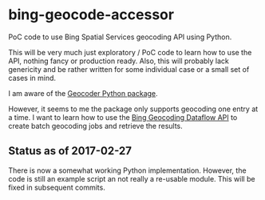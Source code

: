 # bing-geocode-accessor
PoC code to use Bing Spatial Services geocoding API using Python.

This will be very much just exploratory / PoC code to learn how to use the API,
nothing fancy or production ready. Also, this will probably lack genericity and
be rather written for some individual case or a small set of cases in mind. 

I am aware of the [Geocoder Python package](https://pypi.python.org/pypi/geocoder).

However, it seems to me the package only supports geocoding one entry at a
time. I want to learn how to use the [Bing Geocoding Dataflow
API](https://msdn.microsoft.com/en-us/library/ff701733.aspx)  to create batch
geocoding jobs and retrieve the results.

## Status as of 2017-02-27

There is now a somewhat working Python implementation. However, the code is still an
example script an not really a re-usable module. This will be fixed in subsequent
commits.

